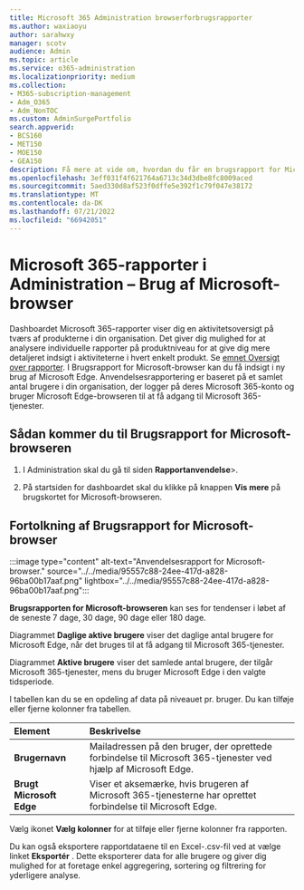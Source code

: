 ```yaml
---
title: Microsoft 365 Administration browserforbrugsrapporter
ms.author: waxiaoyu
author: sarahwxy
manager: scotv
audience: Admin
ms.topic: article
ms.service: o365-administration
ms.localizationpriority: medium
ms.collection:
- M365-subscription-management
- Adm_O365
- Adm_NonTOC
ms.custom: AdminSurgePortfolio
search.appverid:
- BCS160
- MET150
- MOE150
- GEA150
description: Få mere at vide om, hvordan du får en brugsrapport for Microsoft-browseren ved hjælp af dashboardet Microsoft 365-rapporter i Microsoft 365 Administration.
ms.openlocfilehash: 3eff031f4f621764a6713c34d3dbe8fc8009aced
ms.sourcegitcommit: 5aed330d8af523f0dffe5e392f1c79f047e38172
ms.translationtype: MT
ms.contentlocale: da-DK
ms.lasthandoff: 07/21/2022
ms.locfileid: "66942051"
---
```

# <a name="microsoft-365-reports-in-the-admin-center---microsoft-browser-usage"></a>Microsoft 365-rapporter i Administration – Brug af Microsoft-browser

Dashboardet Microsoft 365-rapporter viser dig en aktivitetsoversigt på tværs af produkterne i din organisation. Det giver dig mulighed for at analysere individuelle rapporter på produktniveau for at give dig mere detaljeret indsigt i aktiviteterne i hvert enkelt produkt. Se [emnet Oversigt over rapporter](activity-reports.md). I Brugsrapport for Microsoft-browser kan du få indsigt i ny brug af Microsoft Edge. Anvendelsesrapportering er baseret på et samlet antal brugere i din organisation, der logger på deres Microsoft 365-konto og bruger Microsoft Edge-browseren til at få adgang til Microsoft 365-tjenester.

## <a name="how-to-get-to-the-microsoft-browser-usage-report"></a>Sådan kommer du til Brugsrapport for Microsoft-browseren

1. I Administration skal du gå til siden **Rapportanvendelse**\>.<b><a href="https://go.microsoft.com/fwlink/p/?linkid=2074756" target="_blank"></a></b>

2. På startsiden for dashboardet skal du klikke på knappen **Vis mere** på brugskortet for Microsoft-browseren.


## <a name="interpret-the-microsoft-browser-usage-report"></a>Fortolkning af Brugsrapport for Microsoft-browser

:::image type="content" alt-text="Anvendelsesrapport for Microsoft-browser." source="../../media/95557c88-24ee-417d-a828-96ba00b17aaf.png" lightbox="../../media/95557c88-24ee-417d-a828-96ba00b17aaf.png":::

**Brugsrapporten for Microsoft-browseren** kan ses for tendenser i løbet af de seneste 7 dage, 30 dage, 90 dage eller 180 dage. 

Diagrammet **Daglige aktive brugere** viser det daglige antal brugere for Microsoft Edge, når det bruges til at få adgang til Microsoft 365-tjenester.

Diagrammet **Aktive brugere** viser det samlede antal brugere, der tilgår Microsoft 365-tjenester, mens du bruger Microsoft Edge i den valgte tidsperiode.

I tabellen kan du se en opdeling af data på niveauet pr. bruger. Du kan tilføje eller fjerne kolonner fra tabellen.

|Element|Beskrivelse|
|:-----|:-----|
|**Brugernavn** | Mailadressen på den bruger, der oprettede forbindelse til Microsoft 365-tjenester ved hjælp af Microsoft Edge.|
| **Brugt Microsoft Edge**| Viser et aksemærke, hvis brugeren af Microsoft 365-tjenesterne har oprettet forbindelse til Microsoft Edge.|

Vælg ikonet **Vælg kolonner** for at tilføje eller fjerne kolonner fra rapporten.

Du kan også eksportere rapportdataene til en Excel-.csv-fil ved at vælge linket **Eksportér** . Dette eksporterer data for alle brugere og giver dig mulighed for at foretage enkel aggregering, sortering og filtrering for yderligere analyse. 
